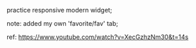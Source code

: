 practice responsive modern widget;

note: added my own 'favorite/fav' tab;

ref: https://www.youtube.com/watch?v=XecGzhzNm30&t=14s